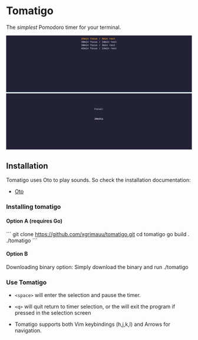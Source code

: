 # Tomatigo

The *simplest* Pomodoro timer for your terminal.

![Select your pomodoro style](tomatigo-selection.png)
![Focus time](tomatigo-focus.png)

## Installation

Tomatigo uses Oto to play sounds. So check the installation documentation:

- [Oto](https://github.com/ebitengine/oto?tab=readme-ov-file#prerequisite)

### Installing tomatigo

#### Option A (requires Go)

´´´
git clone <https://github.com/xgrimauu/tomatigo.git>
cd tomatigo
go build .
./tomatigo
´´´

#### Option B

Downloading binary option: Simply download the binary and run ./tomatigo

### Use Tomatigo

- `<space>` will enter the selection and pause the timer.
- `<q>` will quit return to timer selection, or the will exit the program if pressed in the selection screen

- Tomatigo supports both Vim keybindings (h,j,k,l) and Arrows for navigation.
